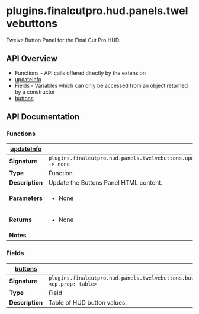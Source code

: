 # plugins.finalcutpro.hud.panels.twelvebuttons

Twelve Button Panel for the Final Cut Pro HUD.

## API Overview
* Functions - API calls offered directly by the extension
 * [updateInfo](#updateInfo)
* Fields - Variables which can only be accessed from an object returned by a constructor
 * [buttons](#buttons)

## API Documentation

### Functions

| [updateInfo](#updateInfo)         |                                                                                     |
| --------------------------------------------|-------------------------------------------------------------------------------------|
| **Signature**                               | `plugins.finalcutpro.hud.panels.twelvebuttons.updateInfo() -> none`                                                                    |
| **Type**                                    | Function                                                                     |
| **Description**                             | Update the Buttons Panel HTML content.                                                                     |
| **Parameters**                              | <ul><li>None</li></ul> |
| **Returns**                                 | <ul><li>None</li></ul>          |
| **Notes**                                   | <ul></ul>                |

### Fields

| [buttons](#buttons)         |                                                                                     |
| --------------------------------------------|-------------------------------------------------------------------------------------|
| **Signature**                               | `plugins.finalcutpro.hud.panels.twelvebuttons.buttons <cp.prop: table>`                                                                    |
| **Type**                                    | Field                                                                     |
| **Description**                             | Table of HUD button values.                                                                     |

